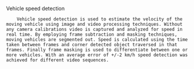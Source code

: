 Vehicle speed detection

        Vehicle speed detection is used to estimate the velocity of the moving vehicle using image and video processing techniques. Without any camera calibrations video is captured and analyzed for speed in real time. By employing frame subtraction and masking techniques, moving vehicles are segmented out. Speed is calculated using the time taken between frames and corner detected object traversed in that frames. Finally frame masking is used to differentiate between one or more vehicles. With an average error of +/-2 km/h speed detection was achieved for different video sequences.

